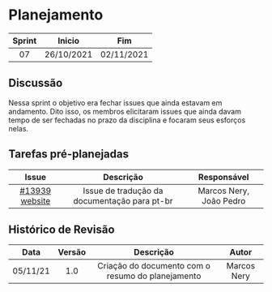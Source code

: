 # Planejamento 
|Sprint|Inicio|Fim|
|:--:|:--:|:--:|
|07|26/10/2021|02/11/2021|
## Discussão
Nessa sprint o objetivo era fechar issues que ainda estavam em andamento. Dito isso, os membros elicitaram issues que ainda davam tempo de ser fechadas no prazo da disciplina e focaram seus esforços nelas. 

## Tarefas pré-planejadas 

|Issue|Descrição|Responsável|
|:--:|:--:|:--:|
|[#13939 website](https://github.com/kubernetes/website/issues/13939)|Issue de tradução da documentação para pt-br|Marcos Nery, João Pedro|



## Histórico de Revisão
|Data|Versão|Descrição|Autor|
|:--:|:--:|:--:|:--:|
|05/11/21|1.0|Criação do documento com o resumo do planejamento|Marcos Nery|
